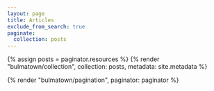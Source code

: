```yaml
---
layout: page
title: Articles
exclude_from_search: true
paginate:
  collection: posts
---
```


{% assign posts = paginator.resources %}
{% render "bulmatown/collection", collection: posts, metadata: site.metadata %}

{% render "bulmatown/pagination", paginator: paginator %}